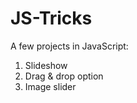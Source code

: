 # JS-Tricks
A few projects in JavaScript:

  1. Slideshow
  2. Drag & drop option
  3. Image slider
